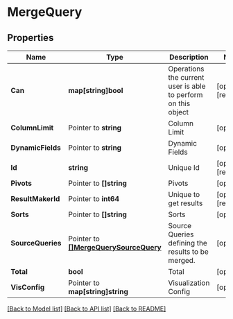 # MergeQuery

## Properties

Name | Type | Description | Notes
------------ | ------------- | ------------- | -------------
**Can** | **map[string]bool** | Operations the current user is able to perform on this object | [optional] [readonly] 
**ColumnLimit** | Pointer to **string** | Column Limit | [optional] 
**DynamicFields** | Pointer to **string** | Dynamic Fields | [optional] 
**Id** | **string** | Unique Id | [optional] [readonly] 
**Pivots** | Pointer to **[]string** | Pivots | [optional] 
**ResultMakerId** | Pointer to **int64** | Unique to get results | [optional] [readonly] 
**Sorts** | Pointer to **[]string** | Sorts | [optional] 
**SourceQueries** | Pointer to [**[]MergeQuerySourceQuery**](MergeQuerySourceQuery.md) | Source Queries defining the results to be merged. | [optional] 
**Total** | **bool** | Total | [optional] 
**VisConfig** | Pointer to **map[string]string** | Visualization Config | [optional] 

[[Back to Model list]](../README.md#documentation-for-models) [[Back to API list]](../README.md#documentation-for-api-endpoints) [[Back to README]](../README.md)



